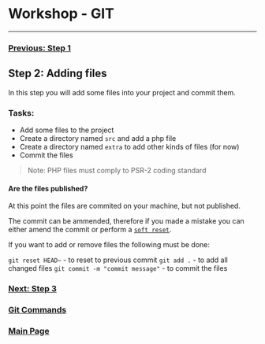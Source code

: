 # Workshop - GIT
---

### [Previous: Step 1](step-1.md)

## Step 2: Adding files

In this step you will add some files into your project and commit them.

### Tasks:

* Add some files to the project
* Create a directory named `src` and add a php file
* Create a directory named `extra` to add other kinds of files (for now)
* Commit the files

> Note: PHP files must comply to PSR-2 coding standard 

#### Are the files published?

At this point the files are commited on your machine, but not published.

The commit can be ammended, therefore if you made a mistake you can either amend the commit or perform a [`soft reset`](https://git-scm.com/docs/git-reset).

If you want to add or remove files the following must be done:

`git reset HEAD~` - to reset to previous commit
`git add .` - to add all changed files
`git commit -m "commit message"` - to commit the files

### [Next: Step 3](step-3.md)

### [Git Commands](git-commands.md)
### [Main Page](README.md)
